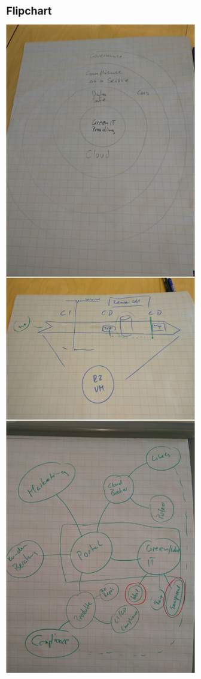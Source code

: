 # Flipchart

![Service Zwiebel](../Images/Service-Zwiebel.jpg)
![CI-CD](../Images/CI-CD.jpg)
![Portal Mindmap](../Images/Portal-Mindmap.jpg)
